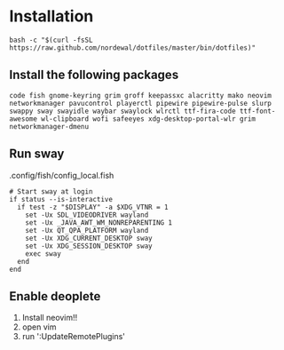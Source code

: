 Installation
============
```
bash -c "$(curl -fsSL https://raw.github.com/nordewal/dotfiles/master/bin/dotfiles)"
```

## Install the following packages
```
code fish gnome-keyring grim groff keepassxc alacritty mako neovim networkmanager pavucontrol playerctl pipewire pipewire-pulse slurp swappy sway swayidle waybar swaylock wlrctl ttf-fira-code ttf-font-awesome wl-clipboard wofi safeeyes xdg-desktop-portal-wlr grim networkmanager-dmenu
```

## Run sway
.config/fish/config_local.fish
```
# Start sway at login
if status --is-interactive
  if test -z "$DISPLAY" -a $XDG_VTNR = 1
    set -Ux SDL_VIDEODRIVER wayland
    set -Ux _JAVA_AWT_WM_NONREPARENTING 1
    set -Ux QT_QPA_PLATFORM wayland
    set -Ux XDG_CURRENT_DESKTOP sway
    set -Ux XDG_SESSION_DESKTOP sway
    exec sway
  end
end
```

## Enable deoplete

1. Install neovim!!
2. open vim
3. run ':UpdateRemotePlugins'
